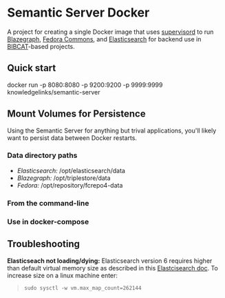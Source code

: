 # Semantic Server Docker
A project for creating a single Docker image that uses [supervisord](http://supervisord.org/) to
run [Blazegraph][BLAZEGRAPH], [Fedora Commons][FEDORA], and 
[Elasticsearch][ES] for backend use in [BIBCAT](http://bibcat.org/)-based 
projects.


## Quick start
docker run -p 8080:8080 -p 9200:9200 -p 9999:9999 knowledgelinks/semantic-server

## Mount Volumes for Persistence
Using the Semantic Server for anything but trival applications, you'll 
likely want to persist data between Docker restarts.
### Data directory paths
- *Elasticsearch:* /opt/elasticsearch/data
- *Blazegraph:* /opt/triplestore/data
- *Fedora:* /opt/repository/fcrepo4-data

### From the command-line

### Use in docker-compose

## Troubleshooting
**Elasticseach not loading/dying:** Elasticsearch version 6 requires higher than default virtual memory size as described in this [Elastcisearch doc](https://www.elastic.co/guide/en/elasticsearch/reference/current/vm-max-map-count.html). To increase size on a linux machine enter:

> `sudo sysctl -w vm.max_map_count=262144`
 
[BLAZEGRAPH]: https://www.blazegraph.com/
[ES]: https://www.elastic.co/guide/en/elasticsearch/
[FEDORA]: http://www.fedorarepository.org/

